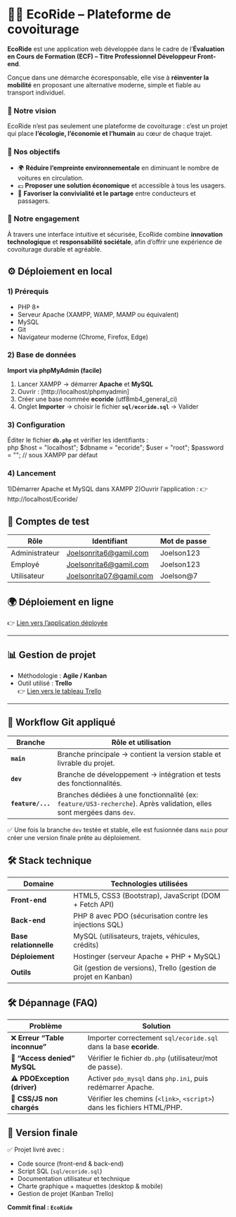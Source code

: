 # 🚗🌱 EcoRide – Plateforme de covoiturage 

**EcoRide** est une application web développée dans le cadre de l’**Évaluation en Cours de Formation (ECF) – Titre Professionnel Développeur Front-end**.  

Conçue dans une démarche écoresponsable, elle vise à **réinventer la mobilité** en proposant une alternative moderne, simple et fiable au transport individuel.  

### 🌟 Notre vision
EcoRide n’est pas seulement une plateforme de covoiturage : c’est un projet qui place **l’écologie, l’économie et l’humain** au cœur de chaque trajet.  

### 🎯 Nos objectifs
- 🌍 **Réduire l’empreinte environnementale** en diminuant le nombre de voitures en circulation.  
- 💶 **Proposer une solution économique** et accessible à tous les usagers.  
- 🤝 **Favoriser la convivialité et le partage** entre conducteurs et passagers.  

### 🚀 Notre engagement
À travers une interface intuitive et sécurisée, EcoRide combine **innovation technologique** et **responsabilité sociétale**, afin d’offrir une expérience de covoiturage durable et agréable.


## ⚙️ Déploiement en local

### 1) Prérequis
- PHP 8+
- Serveur Apache (XAMPP, WAMP, MAMP ou équivalent)
- MySQL
- Git
- Navigateur moderne (Chrome, Firefox, Edge)

### 2) Base de données
**Import via phpMyAdmin (facile)**  
1. Lancer XAMPP → démarrer **Apache** et **MySQL**  
2. Ouvrir : [http://localhost/phpmyadmin]
3. Créer une base nommée **ecoride** (utf8mb4_general_ci)  
4. Onglet **Importer** → choisir le fichier **`sql/ecoride.sql`** → Valider  

### 3) Configuration
Éditer le fichier **`db.php`** et vérifier les identifiants :  
php
$host = "localhost";
$dbname = "ecoride";
$user = "root";
$password = ""; // sous XAMPP par défaut

### 4) Lancement
1)Démarrer Apache et MySQL dans XAMPP
2)Ouvrir l’application : 👉 http://localhost/Ecoride/


## 🔑 Comptes de test
| Rôle           | Identifiant                                       | Mot de passe |
| -------------- | ------------------------------------------------- | ------------ |
| Administrateur | Joelsonrita6@gamil.com                            | Joelson123   |
| Employé        | Joelsonrita6@gamil.com                            | Joelson123   |
| Utilisateur    | Joelsonrita07@gamil.com                           | Joelson@7    |


## 🌍 Déploiement en ligne
👉 [Lien vers l’application déployée](LIEN_HOSTINGER_ICI)

---

## 📊 Gestion de projet
- Méthodologie : **Agile / Kanban**  
- Outil utilisé : **Trello**  
👉 [Lien vers le tableau Trello](LIEN_TRELLO_ICI)

---

## 🌱 Workflow Git appliqué

| Branche                | Rôle et utilisation                                                                 |
|-------------------------|-------------------------------------------------------------------------------------|
| **`main`**              | Branche principale → contient la version stable et livrable du projet.              |
| **`dev`**               | Branche de développement → intégration et tests des fonctionnalités.                |
| **`feature/...`**       | Branches dédiées à une fonctionnalité (ex: `feature/US3-recherche`). Après validation, elles sont mergées dans `dev`. |

✅ Une fois la branche `dev` testée et stable, elle est fusionnée dans `main` pour créer une version finale prête au déploiement.

## 🛠️ Stack technique

| Domaine              | Technologies utilisées                                                     |
|----------------------|----------------------------------------------------------------------------|
| **Front-end**        | HTML5, CSS3 (Bootstrap), JavaScript (DOM + Fetch API)                      |
| **Back-end**         | PHP 8 avec PDO (sécurisation contre les injections SQL)                    |
| **Base relationnelle** | MySQL (utilisateurs, trajets, véhicules, crédits)                        |
| **Déploiement**      | Hostinger (serveur Apache + PHP + MySQL)                                   |
| **Outils**           | Git (gestion de versions), Trello (gestion de projet en Kanban)            |


## 🛠️ Dépannage (FAQ)

| Problème                          | Solution                                                                 |
|-----------------------------------|---------------------------------------------------------------------------|
| ❌ **Erreur “Table inconnue”**     | Importer correctement `sql/ecoride.sql` dans la base **ecoride**.         |
| 🔑 **“Access denied” MySQL**       | Vérifier le fichier `db.php` (utilisateur/mot de passe).                  |
| ⚠️ **PDOException (driver)**       | Activer `pdo_mysql` dans `php.ini`, puis redémarrer Apache.               |
| 🎨 **CSS/JS non chargés**          | Vérifier les chemins (`<link>`, `<script>`) dans les fichiers HTML/PHP.   |


## 📌 Version finale

✅ Projet livré avec :  
- Code source (front-end & back-end)  
- Script SQL (`sql/ecoride.sql`)  
- Documentation utilisateur et technique  
- Charte graphique + maquettes (desktop & mobile)  
- Gestion de projet (Kanban Trello)  

**Commit final : `EcoRide`**

